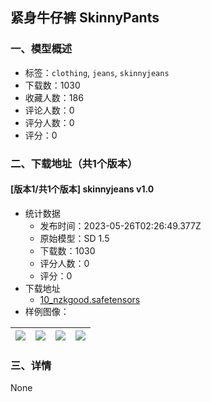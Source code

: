 ## 紧身牛仔裤 SkinnyPants
### 一、模型概述

- 标签：`clothing`, `jeans`, `skinnyjeans`
- 下载数：1030
- 收藏人数：186
- 评论人数：0
- 评分人数：0
- 评分：0

### 二、下载地址（共1个版本）

#### [版本1/共1个版本] skinnyjeans v1.0

- 统计数据
  - 发布时间：2023-05-26T02:26:49.377Z
  - 原始模型：SD 1.5
  - 下载数：1030
  - 评分人数：0
  - 评分：0
- 下载地址
  - [10_nzkgood.safetensors](https://civitai.com/api/download/models/81297)
- 样例图像：

| <img src="https://image.civitai.com/xG1nkqKTMzGDvpLrqFT7WA/90f08b0f-382d-490b-aa76-1e5b3298bddc/width=450/913478.jpeg" /> | <img src="https://image.civitai.com/xG1nkqKTMzGDvpLrqFT7WA/1f3d4fea-e71b-4147-8b76-6812888e4c0c/width=450/913482.jpeg" /> | <img src="https://image.civitai.com/xG1nkqKTMzGDvpLrqFT7WA/960d82ed-ce53-4893-a22f-e3079cf6e097/width=450/913483.jpeg" /> | <img src="https://image.civitai.com/xG1nkqKTMzGDvpLrqFT7WA/885c0794-1ab8-4c89-b4d5-a81d69fdad54/width=450/913484.jpeg" /> |
| ---- | ---- | ---- | ---- |


### 三、详情
None